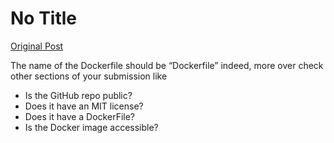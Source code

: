 # No Title

[Original Post](https://discourse.onlinedegree.iitm.ac.in/t/167415/2)

<p>The name of the Dockerfile should be “Dockerfile” indeed, more over check other sections of your submission like</p>
<ul>
<li>Is the GitHub repo public?</li>
<li>Does it have an MIT license?</li>
<li>Does it have a DockerFile?</li>
<li>Is the Docker image accessible?</li>
</ul>
